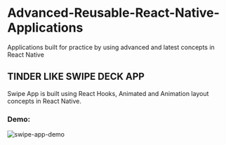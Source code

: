 # Advanced-Reusable-React-Native-Applications
Applications built for practice by using advanced and latest concepts in React Native

## TINDER LIKE SWIPE DECK APP

Swipe App is built using React Hooks, Animated and Animation layout concepts in React Native.

### Demo:

![swipe-app-demo](https://user-images.githubusercontent.com/29627276/62504585-3bbb0d00-b7c7-11e9-96b3-058eb6950edf.gif)
